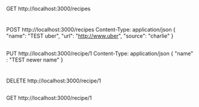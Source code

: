 GET http://localhost:3000/recipes
#
#
POST http://localhost:3000/recipes
Content-Type: application/json
{
  "name": "TEST uber",
  "url": "http://www.uber",
  "source": "charlie"
}
##
PUT http://localhost:3000/recipe/1
Content-Type: application/json
{ 
  "name" : "TEST newer name"
}
##
#
#
DELETE http://localhost:3000/recipe/1
##

GET http://localhost:3000/recipe/1